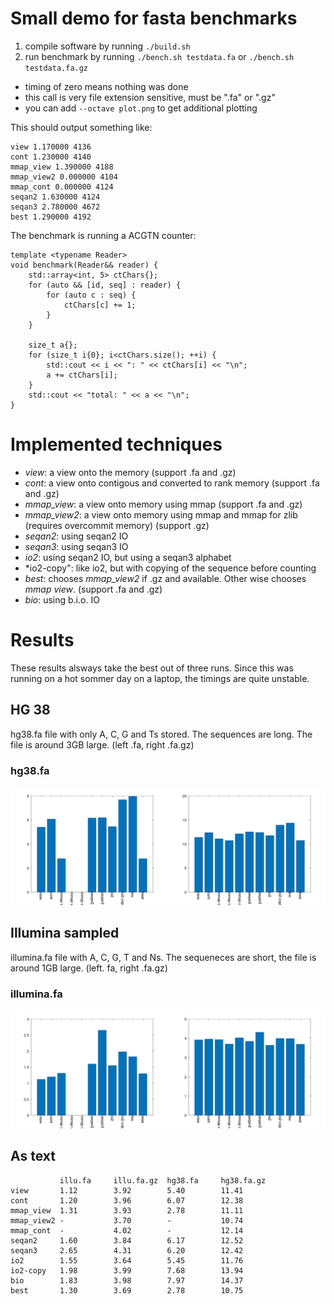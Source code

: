 # Small demo for fasta benchmarks

1. compile software by running `./build.sh`
2. run benchmark by running `./bench.sh testdata.fa` or `./bench.sh testdata.fa.gz`
  - timing of zero means nothing was done
  - this call is very file extension sensitive, must be ".fa" or ".gz"
  - you can add `--octave plot.png` to get additional plotting

This should output something like:
```
view 1.170000 4136
cont 1.230000 4140
mmap_view 1.390000 4188
mmap_view2 0.000000 4104
mmap_cont 0.000000 4124
seqan2 1.630000 4124
seqan3 2.780000 4672
best 1.290000 4192
```

The benchmark is running a ACGTN counter:
```
template <typename Reader>
void benchmark(Reader&& reader) {
    std::array<int, 5> ctChars{};
    for (auto && [id, seq] : reader) {
        for (auto c : seq) {
            ctChars[c] += 1;
        }
    }

    size_t a{};
    for (size_t i{0}; i<ctChars.size(); ++i) {
        std::cout << i << ": " << ctChars[i] << "\n";
        a += ctChars[i];
    }
    std::cout << "total: " << a << "\n";
}
```

# Implemented techniques
- *view*: a view onto the memory (support .fa and .gz)
- *cont*: a view onto contigous and converted to rank memory (support .fa and .gz)
- *mmap_view*: a view onto memory using mmap (support .fa and .gz)
- *mmap_view2*: a view onto memory using mmap and mmap for zlib (requires overcommit memory) (support .gz)
- *seqan2*: using seqan2 IO
- *seqan3*: using seqan3 IO
- *io2*: using seqan2 IO, but using a seqan3 alphabet
- *io2-copy": like io2, but with copying of the sequence before counting
- *best*: chooses *mmap_view2* if .gz and available. Other wise chooses *mmap view*. (support .fa and .gz)
- *bio*: using b.i.o. IO

# Results
These results alsways take the best out of three runs. Since this was running on a hot sommer day on a laptop, the timings are quite unstable.
## HG 38
hg38.fa file with only A, C, G and Ts stored.  The sequences are long. The file is around 3GB large. (left .fa, right .fa.gz)
### hg38.fa
![hg38.fa](data/hg38.png)
## Illumina sampled
illumina.fa file with A, C, G, T and Ns. The sequeneces are short, the file is around 1GB large. (left. fa, right .fa.gz)
### illumina.fa
![illumina.fa](data/illumina.png)

## As text
```
           illu.fa     illu.fa.gz  hg38.fa     hg38.fa.gz
view       1.12        3.92        5.40        11.41
cont       1.20        3.96        6.07        12.38
mmap_view  1.31        3.93        2.78        11.11
mmap_view2 -           3.70        -           10.74
mmap_cont  -           4.02        -           12.14
seqan2     1.60        3.84        6.17        12.52
seqan3     2.65        4.31        6.20        12.42
io2        1.55        3.64        5.45        11.76
io2-copy   1.98        3.99        7.68        13.94
bio        1.83        3.98        7.97        14.37
best       1.30        3.69        2.78        10.75
```
